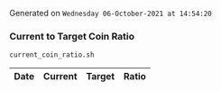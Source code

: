 Generated on `Wednesday 06-October-2021 at 14:54:20`

### Current to Target Coin Ratio
`current_coin_ratio.sh`

Date|Current|Target|Ratio
---|---|---|---
